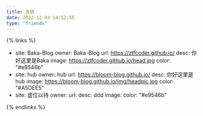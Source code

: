 ```yaml
---
title: 友链
date: 2022-12-03 14:52:55
type: "friends"
---
```


{% links %}
- site: Baka-Blog
  owner: Baka-Blog
  url:  https://ztfcoder.github.io/
  desc: 你好这里是Baka
  image: https://ztfcoder.github.io/head.jpg
  color: "#e9546b"
- site: hub
  owner: hub
  url: https://bloom-blog.github.io/
  desc:  你好这里是hub
  image: https://bloom-blog.github.io/img/headpic.jpg
  color: "#A5DEE5"
- site: 虚位以待
  owner: 
  url: 
  desc:  ddd
  image: 
  color: "#e9546b"

{% endlinks %}
  

  

  